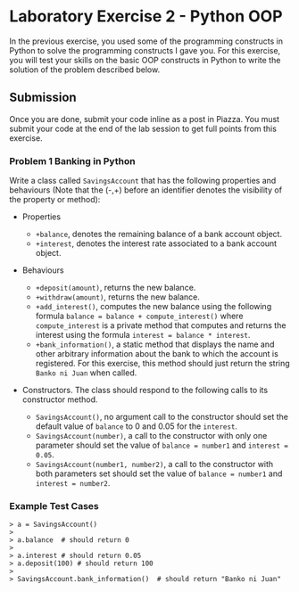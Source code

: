# Laboratory Exercise 2 - Python OOP

In the previous exercise, you used some of the programming constructs in Python to solve the programming constructs I gave you. For this exercise, you will test your skills on the basic OOP constructs in Python to write the solution of the problem described below.

## Submission

Once you are done, submit your code inline as a post in Piazza. You must submit your code at the end of the lab session to get full points from this exercise. 


### Problem 1 Banking in Python

Write a class called `SavingsAccount` that has the following properties and behaviours (Note that the (-,+) before an identifier denotes the visibility of the property or method):

- Properties 
  - `+balance`, denotes the remaining balance of a bank account object.
  - `+interest`, denotes the interest rate associated to a bank account object.
- Behaviours
  - `+deposit(amount)`, returns the new balance.
  - `+withdraw(amount)`, returns the new balance.
  - `+add_interest()`, computes the new balance using the following formula `balance = balance + compute_interest()` where `compute_interest` is a private method that computes and returns the interest using the formula `interest = balance * interest`.
  - `+bank_information()`, a static method that displays the name and other arbitrary information about the bank to which the account is registered. For this exercise, this method should just return the string `Banko ni Juan` when called.  

- Constructors. The class should respond to the following calls to its constructor method.
  - `SavingsAccount()`, no argument call to the constructor should set the default value of `balance` to 0 and 0.05 for the `interest`.
  - `SavingsAccount(number)`, a call to the constructor with only one parameter should set the value of `balance = number1` and `interest = 0.05`. 
  - `SavingsAccount(number1, number2)`, a call to the constructor with both parameters set should set the value of `balance = number1` and `interest = number2`.
  
 ### Example Test Cases
 
 ```
 > a = SavingsAccount()
 >
 > a.balance  # should return 0
 >
 > a.interest # should return 0.05
 > a.deposit(100) # should return 100
 >
 > SavingsAccount.bank_information()  # should return "Banko ni Juan"
 ```
